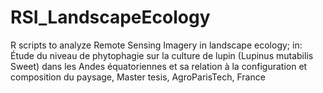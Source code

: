 # RSI_LandscapeEcology
R scripts to analyze Remote Sensing  Imagery in landscape ecology; in: Étude du niveau de phytophagie sur la  culture de lupin (Lupinus mutabilis Sweet) dans les Andes équatoriennes et sa relation à la configuration et composition du paysage, Master tesis, AgroParisTech, France
